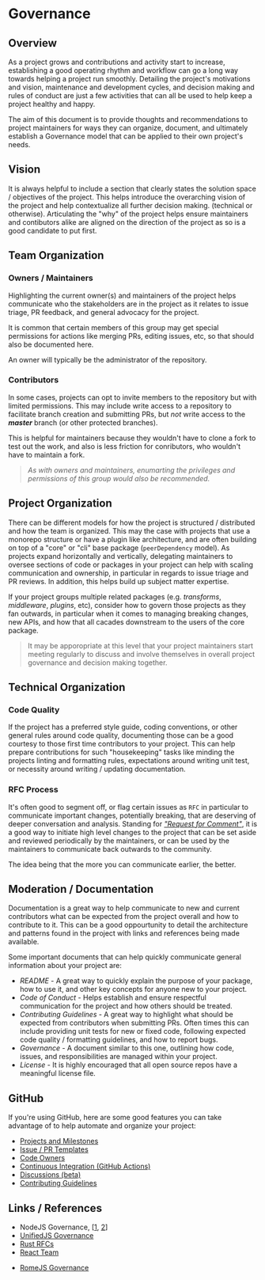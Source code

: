 # Governance

## Overview

As a project grows and contributions and activity start to increase, establishing a good operating rhythm and workflow can go a long way towards helping a project run smoothly.  Detailing the project's motivations and  vision, maintenance and development cycles, and decision making and rules of conduct are just a few activities that can all be used to help keep a project healthy and happy.

The aim of this document is to provide thoughts and recommendations to project maintainers for ways they can organize, document, and ultimately establish a Governance model that can be applied to their own project's needs.

## Vision
It is always helpful to include a section that clearly states the solution space / objectives of the project.  This helps introduce the overarching vision of the project and help contextualize all further decision making.  (technical or otherwise).  Articulating the "why" of the project helps ensure maintainers and contibutors alike are aligned on the direction of the project as so is a good candidate to put first.

## Team Organization

### Owners / Maintainers
Highlighting the current owner(s) and maintainers of the project helps communicate who the stakeholders are in the project as it relates to issue triage, PR feedback, and general advocacy for the project.

It is common that certain members of this group may get special permissions for actions like merging PRs, editing issues, etc, so that should also be documented here.  

An owner will typically be the administrator of the repository.

### Contributors
In some cases, projects can opt to invite members to the repository but with limited permissions.  This may include write access to a repository to facilitate branch creation and submitting PRs, but _not_ write access to the _**master**_ branch (or other protected branches).  

This is helpful for maintainers because they wouldn't have to clone a fork to test out the work, and also is less friction for conributors, who wouldn't have to maintain a fork.

> _As with owners and maintainers, enumarting the privileges and permissions of this group would also be recommended._

## Project Organization
There can be different models for how the project is structured / distributed and how the team is organized. This may the case with projects that use a monorepo structure or have a plugin like architecture, and are often building on top of a "core" or "cli" base package (`peerDependency` model).  As projects expand horizontally and vertically, delegating maintainers to oversee sections of code or packages in your project can help with scaling communication and ownership, in particular in regards to issue triage and PR reviews.  In addition, this helps build up subject matter expertise.

If your project groups multiple related packages (e.g. _transforms_, _middleware_, _plugins_, etc), consider how to govern those projects as they fan outwards, in particular when it comes to managing breaking changes, new APIs, and how that all cacades downstream to the users of the core package.

> It may be apporopriate at this level that your project maintainers start meeting regularly to discuss and involve themselves in overall project governance and decision making together.


## Technical Organization

### Code Quality 
If the project has a preferred style guide, coding conventions, or other general rules around code quality, documenting those can be a good courtesy to those first time contributors to your project.  This can help prepare  contributions for such "housekeeping" tasks like minding the projects linting and formatting rules, expectations around writing unit test, or necessity around writing / updating documentation.

### RFC Process
It's often good to segment off, or flag certain issues as `RFC` in particular to communicate important changes, potentially breaking, that are deserving of deeper conversation and analysis.  Standing for [_"Request for Comment"_](https://en.wikipedia.org/wiki/Request_for_Comments), it is a good way to initiate high level changes to the project that can be set aside and reviewed periodically by the maintainers, or can be used by the maintainers to communicate back outwards to the community.

The idea being that the more you can communicate earlier, the better.

## Moderation / Documentation
Documentation is a great way to help communicate to new and current contributors what can be expected from the project overall and how to contribute to it.  This can be a good oppourtunity to detail the architecture and patterns found in the project with links and references being made available. 

Some important documents that can help quickly communicate general information about your project are:
* _README_ - A great way to quickly explain the purpose of your package, how to use it, and other key concepts for anyone new to your project.
* _Code of Conduct_ - Helps establish and ensure respectful communication for the project and how others should be treated.
* _Contributing Guidelines_ - A great way to highlight what should be expected from contributors when submitting PRs.  Often times this can include providing unit tests for new or fixed code, following expected code quality / formatting guidelines, and how to report bugs.
* _Governance_ - A document similar to this one, outlining how code, issues, and responsibilities are managed within your project.
* _License_ - It is highly encouraged that all open source repos have a meaningful license file.

## GitHub
If you're using GitHub, here are some good features you can take advantage of to help automate and organize your project:
- [Projects and Milestones](https://github.com/features/project-management/)
- [Issue / PR Templates](https://github.blog/2016-02-17-issue-and-pull-request-templates/)
- [Code Owners](https://github.blog/2017-07-06-introducing-code-owners/)
- [Continuous Integration (GitHub Actions)](https://github.blog/2019-08-08-github-actions-now-supports-ci-cd/)
- [Discussions (beta)](https://github.com/dear-github/dear-github/issues/44)
- [Contributing Guidelines](https://github.blog/2012-09-17-contributing-guidelines/)

## Links / References
* NodeJS Governance, [[1](https://github.com/nodejs/node/blob/master/GOVERNANCE.md), [2](https://github.com/nodejs/node/blob/master/GOVERNANCE.md)]
* [UnifiedJS Governance](https://github.com/unifiedjs/collective#readme)
* [Rust RFCs](https://github.com/rust-lang/rfcs)
* [React Team](https://reactjs.org/community/team.html)
- [RomeJS Governance](https://github.com/romejs/rome/blob/main/GOVERNANCE.md)
